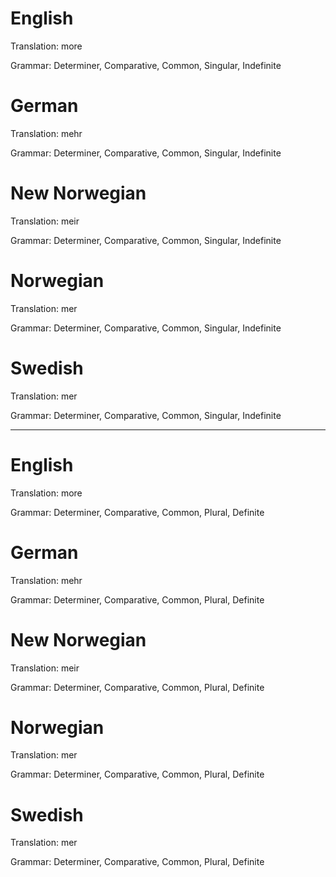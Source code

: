 English
=======

Translation: more

Grammar: Determiner, Comparative, Common, Singular, Indefinite



German
======

Translation: mehr

Grammar: Determiner, Comparative, Common, Singular, Indefinite



New Norwegian
=============

Translation: meir

Grammar: Determiner, Comparative, Common, Singular, Indefinite



Norwegian
=========

Translation: mer

Grammar: Determiner, Comparative, Common, Singular, Indefinite



Swedish
=======

Translation: mer

Grammar: Determiner, Comparative, Common, Singular, Indefinite



--------------------------------------------------------------------------------



English
=======

Translation: more

Grammar: Determiner, Comparative, Common, Plural, Definite



German
======

Translation: mehr

Grammar: Determiner, Comparative, Common, Plural, Definite



New Norwegian
=============

Translation: meir

Grammar: Determiner, Comparative, Common, Plural, Definite



Norwegian
=========

Translation: mer

Grammar: Determiner, Comparative, Common, Plural, Definite



Swedish
=======

Translation: mer

Grammar: Determiner, Comparative, Common, Plural, Definite
